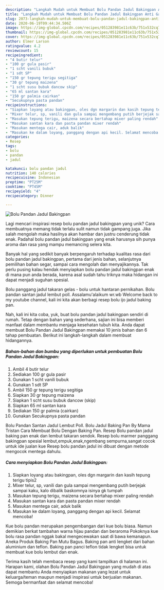 ```yaml
---
description: "Langkah Mudah untuk Membuat Bolu Pandan Jadul Bakingpan Anti Gagal"
title: "Langkah Mudah untuk Membuat Bolu Pandan Jadul Bakingpan Anti Gagal"
slug: 2073-langkah-mudah-untuk-membuat-bolu-pandan-jadul-bakingpan-anti-gagal
date: 2020-06-19T09:44:34.506Z
image: https://img-global.cpcdn.com/recipes/051283981e11c63b/751x532cq70/bolu-pandan-jadul-bakingpan-foto-resep-utama.jpg
thumbnail: https://img-global.cpcdn.com/recipes/051283981e11c63b/751x532cq70/bolu-pandan-jadul-bakingpan-foto-resep-utama.jpg
cover: https://img-global.cpcdn.com/recipes/051283981e11c63b/751x532cq70/bolu-pandan-jadul-bakingpan-foto-resep-utama.jpg
author: Elmer Larson
ratingvalue: 4.2
reviewcount: 15
recipeingredient:
- "4 butir telur"
- "100 gr gula pasir"
- "1 scht vanili bubuk"
- "1 sdt SP"
- "150 gr tepung terigu segitiga"
- "30 gr tepung maizena"
- "1 scht susu bubuk dancow skip"
- "65 ml santan kara"
- "150 gr palmia cairkan"
- "Secukupnya pasta pandan"
recipeinstructions:
- "Siapkan loyang atau bakingpan, oles dgn margarin dan kasih tepung terigu tipis2"
- "Mixer telur, sp, vanili dan gula sampai mengembang putih berjejak sampai kaku, kalo dibalik baskomnya isinya gk tumpah"
- "Masukan tepung terigu, maizena secara bertahap mixer paling rendah"
- "Masukan santan kara dan pasta pandan mixer rendah"
- "Masukan mentega cair, aduk balik"
- "Masukan ke dalam loyang, panggang dengan api kecil. Selamat mencoba!"
categories:
- Resep
tags:
- bolu
- pandan
- jadul

katakunci: bolu pandan jadul 
nutrition: 140 calories
recipecuisine: Indonesian
preptime: "PT25M"
cooktime: "PT45M"
recipeyield: "4"
recipecategory: Dinner

---
```



![Bolu Pandan Jadul Bakingpan](https://img-global.cpcdn.com/recipes/051283981e11c63b/751x532cq70/bolu-pandan-jadul-bakingpan-foto-resep-utama.jpg)

Lagi mencari inspirasi resep bolu pandan jadul bakingpan yang unik? Cara membuatnya memang tidak terlalu sulit namun tidak gampang juga. Jika salah mengolah maka hasilnya akan hambar dan justru cenderung tidak enak. Padahal bolu pandan jadul bakingpan yang enak harusnya sih punya aroma dan rasa yang mampu memancing selera kita.

Banyak hal yang sedikit banyak berpengaruh terhadap kualitas rasa dari bolu pandan jadul bakingpan, pertama dari jenis bahan, selanjutnya pemilihan bahan segar, sampai cara mengolah dan menyajikannya. Tak perlu pusing kalau hendak menyiapkan bolu pandan jadul bakingpan enak di mana pun anda berada, karena asal sudah tahu triknya maka hidangan ini dapat menjadi suguhan spesial.

Bolu panggang jadul takaran gelas - bolu untuk hantaran pernikahan. Bolu pandan santan jadul lembut poll. Assalamu&#39;alaikum wr.wb Welcome back to my youtube channel, kali ini kita akan berbagi resep bolu ijo jadul baking pan.


Nah, kali ini kita coba, yuk, buat bolu pandan jadul bakingpan sendiri di rumah. Tetap dengan bahan yang sederhana, sajian ini bisa memberi manfaat dalam membantu menjaga kesehatan tubuh kita. Anda dapat membuat Bolu Pandan Jadul Bakingpan memakai 10 jenis bahan dan 6 tahap pembuatan. Berikut ini langkah-langkah dalam membuat hidangannya.

<!--inarticleads1-->

##### Bahan-bahan dan bumbu yang diperlukan untuk pembuatan Bolu Pandan Jadul Bakingpan:

1. Ambil 4 butir telur
1. Sediakan 100 gr gula pasir
1. Gunakan 1 scht vanili bubuk
1. Gunakan 1 sdt SP
1. Ambil 150 gr tepung terigu segitiga
1. Siapkan 30 gr tepung maizena
1. Siapkan 1 scht susu bubuk dancow (skip)
1. Siapkan 65 ml santan kara
1. Sediakan 150 gr palmia (cairkan)
1. Gunakan Secukupnya pasta pandan


Bolu Pandan Santan Jadul Lembut Poll. Bolu Jadul Baking Pan By Mama Tristan Cara Membuat Bolu Dengan Baking Pan. Resep Bolu pandan jadul baking pan enak dan lembut takaran sendok. Resep bolu marmer panggang bakingpan spesial lembut,empuk,enak,ngembang sempurna,sangat cocok untuk ide jualan kue Resep bolu pandan jadul ini dibuat dengan metode mengocok mentega dahulu. 

<!--inarticleads2-->

##### Cara menyiapkan Bolu Pandan Jadul Bakingpan:

1. Siapkan loyang atau bakingpan, oles dgn margarin dan kasih tepung terigu tipis2
1. Mixer telur, sp, vanili dan gula sampai mengembang putih berjejak sampai kaku, kalo dibalik baskomnya isinya gk tumpah
1. Masukan tepung terigu, maizena secara bertahap mixer paling rendah
1. Masukan santan kara dan pasta pandan mixer rendah
1. Masukan mentega cair, aduk balik
1. Masukan ke dalam loyang, panggang dengan api kecil. Selamat mencoba!


Kue bolu pandan merupakan pengembangan dari kue bolu biasa. Namun demikian berkat tambahan warna hijau pandan dan beraroma Pokoknya kue bolu rasa pandan nggak bakal mengecewakan saat di bawa kemanapun. Aneka Produk Baking Pan Mutu Bagus. Baking pan anti lengket dari bahan aluminium dan teflon. Baking pan panci teflon tidak lengket bisa untuk membuat kue bolu lembut dan enak. 

Terima kasih telah membaca resep yang kami tampilkan di halaman ini. Harapan kami, olahan Bolu Pandan Jadul Bakingpan yang mudah di atas dapat membantu Anda menyiapkan makanan yang lezat untuk keluarga/teman maupun menjadi inspirasi untuk berjualan makanan. Semoga bermanfaat dan selamat mencoba!
